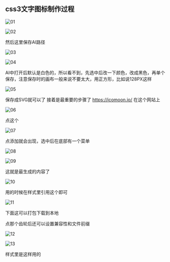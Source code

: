 ## css3文字图标制作过程

![01](source/0007-0001.png)

![02](source/0007-0002.png)

然后这里保存AI路径

![03](source/0007-0003.png)

![04](source/0007-0004.png)

AI中打开后默认是白色的，所以看不到，先选中后改一下颜色，改成黑色，再单个保存，注意保存时的画布一般来说不要太大，用正方形，比如说128PX这样

![05](source/0007-0005.png)

保存成SVG就可以了
接着是最重要的步骤了
https://icomoon.io/
在这个网站上

![06](source/0007-0006.png)

点这个

![07](source/0007-0007.png)

点添加就会出现，选中后在底部有一个菜单

![08](source/0007-0008.png)

![09](source/0007-0009.png)

这就是最生成的内容了

![10](source/0007-0010.png)

用的时候在样式里引用这个即可

![11](source/0007-0011.png)

下面这可以打包下载到本地

点那个齿轮后还可以设置兼容性和文件前缀

![12](source/0007-0012.png)

![13](source/0007-0013.png)

样式里是这样用的
